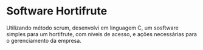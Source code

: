 # Software Hortifrute
 Utilizando método scrum, desenvolvi em linguagem C, um sosftware simples para um hortifrute, com níveis de acesso, e ações necessárias para o gerenciamento da empresa.
